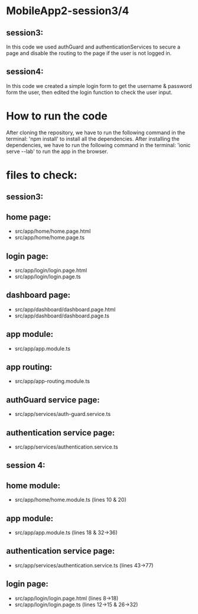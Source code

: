 # MobileApp2-session3/4
## session3:
In this code we used authGuard and authenticationServices to secure a page and disable
the routing to the page if the user is not logged in.

## session4:
In this code we created a simple login form to get the username & password form the user, 
then edited the login function to check the user input.

# How to run the code
After cloning the repository, we have to run the following command in the terminal:
'npm install' to install all the dependencies.
After installing the dependencies, we have to run the following command in the terminal:
'ionic serve --lab' to run the app in the browser.

# files to check:
## session3:
home page:
----------
- src/app/home/home.page.html
- src/app/home/home.page.ts

login page:
-----------
- src/app/login/login.page.html
- src/app/login/login.page.ts

dashboard page:
---------------
- src/app/dashboard/dashboard.page.html
- src/app/dashboard/dashboard.page.ts

app module:
-----------
- src/app/app.module.ts

app routing:
------------
- src/app/app-routing.module.ts

authGuard service page:
-----------------------
- src/app/services/auth-guard.service.ts

authentication service page:
----------------------------
- src/app/services/authentication.service.ts

## session 4:
home module:
------------
- src/app/home/home.module.ts (lines 10 & 20)

app module:
-----------
- src/app/app.module.ts (lines 18 & 32->36)

authentication service page:
----------------------------
- src/app/services/authentication.service.ts (lines 43->77)

login page:
-----------
- src/app/login/login.page.html (lines 8->18)
- src/app/login/login.page.ts (lines 12->15 & 26->32)